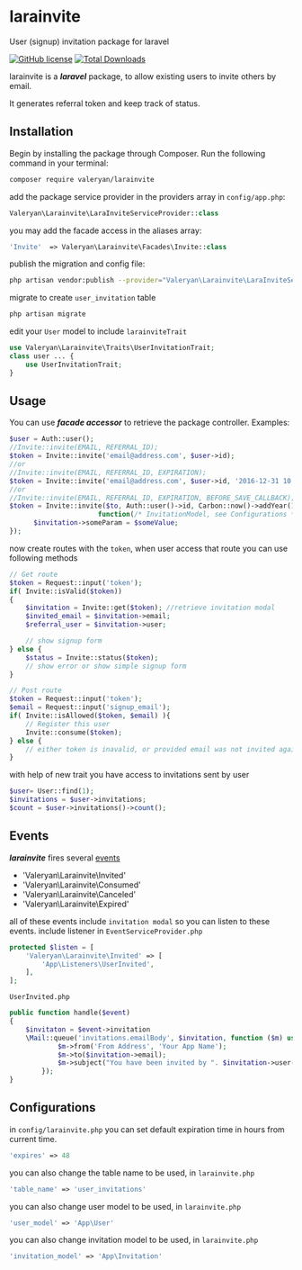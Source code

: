# larainvite
User (signup) invitation package for laravel


[![GitHub license](https://img.shields.io/badge/license-MIT-blue.svg)](https://raw.githubusercontent.com/junaidnasir/larainvite/master/LICENSE.txt)
[![Total Downloads](https://poser.pugx.org/junaidnasir/larainvite/downloads)](https://packagist.org/packages/junaidnasir/larainvite)

larainvite is a ***laravel*** package, to allow existing users to invite others by email.

It generates referral token and keep track of status.


## Installation

Begin by installing the package through Composer. Run the following command in your terminal:

```bash
composer require valeryan/larainvite
```

add the package service provider in the providers array in `config/app.php`:

```php
Valeryan\Larainvite\LaraInviteServiceProvider::class
```

you may add the facade access in the aliases array:

```php
'Invite'  => Valeryan\Larainvite\Facades\Invite::class
```

publish the migration and config file:

```bash
php artisan vendor:publish --provider="Valeryan\Larainvite\LaraInviteServiceProvider"
```

migrate to create `user_invitation` table

```bash
php artisan migrate
```

edit your `User` model to include `larainviteTrait`
```php
use Valeryan\Larainvite\Traits\UserInvitationTrait;
class user ... {
    use UserInvitationTrait;
}
```


## Usage

You can use ***facade accessor*** to retrieve the package controller. Examples:

```php
$user = Auth::user();
//Invite::invite(EMAIL, REFERRAL_ID); 
$token = Invite::invite('email@address.com', $user->id);
//or 
//Invite::invite(EMAIL, REFERRAL_ID, EXPIRATION); 
$token = Invite::invite('email@address.com', $user->id, '2016-12-31 10:00:00');
//or
//Invite::invite(EMAIL, REFERRAL_ID, EXPIRATION, BEFORE_SAVE_CALLBACK); 
$token = Invite::invite($to, Auth::user()->id, Carbon::now()->addYear(1),
                      function(/* InvitationModel, see Configurations */ $invitation) use ($someValue) {
      $invitation->someParam = $someValue;
});
```

now create routes with the `token`, when user access that route you can use following methods
```php
// Get route
$token = Request::input('token');
if( Invite::isValid($token))
{
    $invitation = Invite::get($token); //retrieve invitation modal
    $invited_email = $invitation->email;
    $referral_user = $invitation->user;

    // show signup form
} else {
    $status = Invite::status($token);
    // show error or show simple signup form
}
```
```php
// Post route
$token = Request::input('token');
$email = Request::input('signup_email');
if( Invite::isAllowed($token, $email) ){
    // Register this user
    Invite::consume($token);
} else {
    // either token is inavalid, or provided email was not invited against this token
}
```
with help of new trait you have access to invitations sent by user
```php
$user= User::find(1);
$invitations = $user->invitations;
$count = $user->invitations()->count();
```
## Events

***larainvite*** fires several [events](https://laravel.com/docs/master/events)

*  'Valeryan\Larainvite\Invited' 
*  'Valeryan\Larainvite\Consumed' 
*  'Valeryan\Larainvite\Canceled' 
*  'Valeryan\Larainvite\Expired' 

all of these events include `invitation modal` so you can listen to these events.
include listener in `EventServiceProvider.php`
```php
protected $listen = [
    'Valeryan\Larainvite\Invited' => [
        'App\Listeners\UserInvited',
    ],
];
```
`UserInvited.php`
```php
public function handle($event)
{
    $invitaton = $event->invitation
    \Mail::queue('invitations.emailBody', $invitation, function ($m) use ($invitation) {
            $m->from('From Address', 'Your App Name');
            $m->to($invitation->email);
            $m->subject("You have been invited by ". $invitation->user->name);
        });
}
```

## Configurations

in `config/larainvite.php` you can set default expiration time in hours from current time.

```php
'expires' => 48
```

you can also change the table name to be used, in `larainvite.php`
```php
'table_name' => 'user_invitations'
```

you can also change user model to be used, in `larainvite.php`
```php
'user_model' => 'App\User'
```

you can also change invitation model to be used, in `larainvite.php`
```php
'invitation_model' => 'App\Invitation'
```
